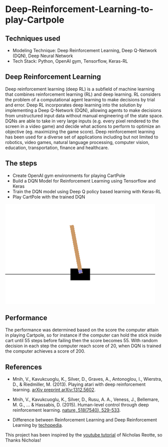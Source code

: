 # Deep-Reinforcement-Learning-to-play-Cartpole

## Techniques used

* Modeling Technique: Deep Reinforcement Learning, Deep Q-Network (DQN), Deep Neural Network
* Tech Stack: Python, OpenAI gym, Tensorflow, Keras-RL

## Deep Reinforcement Learning 

Deep reinforcement learning (deep RL) is a subfield of machine learning that combines reinforcement learning (RL) and deep learning. 
RL considers the problem of a computational agent learning to make decisions by trial and error. 
Deep RL incorporates deep learning into the solution by implementing a Deep Q-Network (DQN), allowing agents to make decisions from unstructured input data without 
manual engineering of the state space. DQNs are able to take in very large inputs 
(e.g. every pixel rendered to the screen in a video game) and decide what actions to perform to optimize an objective 
(eg. maximizing the game score). Deep reinforcement learning has been used for a diverse set of applications including 
but not limited to robotics, video games, natural language processing, computer vision, education, transportation, finance and healthcare.

## The steps

* Create OpenAI gym environments for playing CartPole
* Build a DQN Model for Reinforcement Learning using Tensorflow and Keras
* Train the DQN model using Deep Q policy based learning with Keras-RL
* Play CartPole with the trained DQN

![pic](https://github.com/saha0073/Deep-Reinforcement-Learning-to-play-Cartpole/blob/main/cartpool.PNG)

## Performance

The performance was determined based on the score the computer attain in playing Cartpole, so for instance if the computer can hold the stick inside cart until 55 steps before failing then the score becomes 55. With random decision in each step the computer reach score of 20, when DQN is trained the computer achieves a score of 200.   

## References

* Mnih, V., Kavukcuoglu, K., Silver, D., Graves, A., Antonoglou, I., Wierstra, D., & Riedmiller, M. (2013). Playing atari with deep reinforcement learning. [arXiv preprint arXiv:1312.5602](https://arxiv.org/abs/1312.5602).

* Mnih, V., Kavukcuoglu, K., Silver, D., Rusu, A. A., Veness, J., Bellemare, M. G., ... & Hassabis, D. (2015). Human-level control through deep reinforcement learning. [nature, 518(7540), 529-533](https://www.nature.com/articles/nature14236).

* Difference between Reinforcement Learning and Deep Reinforcement Learning by [techopedia](https://www.techopedia.com/reinforcement-learning-vs-deep-reinforcement-learning-whats-the-difference/2/34039).

This project has been inspired by the [youtube tutorial](https://www.youtube.com/watch?v=cO5g5qLrLSo&t=904s&ab_channel=NicholasRenotte) of Nicholas Reotte, so Thanks Nicholas!   



